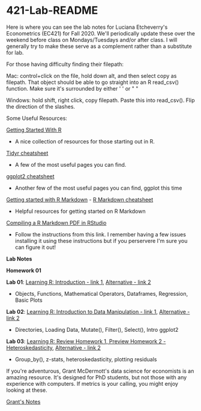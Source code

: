 # 421-Lab-README

Here is where you can see the lab notes for Luciana Etcheverry's Econometrics (EC421) for Fall 2020. We'll periodically update these over the weekend before class on Mondays/Tuesdays and/or after class. I will generally try to make these serve as a complement rather than a substitute for lab.

For those having difficulty finding their filepath: 

Mac: control+click on the file, hold down alt, and then select copy as filepath. That object should be able to go straight into an R read_csv() function. Make sure it's surrounded by either ' ' or " "

Windows: hold shift, right click, copy filepath. Paste this into read_csv(). Flip the direction of the slashes.

Some Useful Resources:

[Getting Started With R](https://support.rstudio.com/hc/en-us/articles/201141096-Getting-Started-with-R) 
- A nice collection of resources for those starting out in R.

[Tidyr cheatsheet](https://github.com/rstudio/cheatsheets/blob/master/data-import.pdf) 
- A few of the most useful pages you can find.

[ggplot2 cheatsheet](https://www.rstudio.com/wp-content/uploads/2015/03/ggplot2-cheatsheet.pdf)
- Another few of the most useful pages you can find, ggplot this time

[Getting started with R Markdown](https://rmarkdown.rstudio.com/lesson-1.html) - [R Markdown cheatsheet](https://rstudio.com/wp-content/uploads/2015/02/rmarkdown-cheatsheet.pdf)
- Helpful resources for getting started on R Markdown

[Compiling a R Markdown PDF in RStudio](https://yihui.org/tinytex/)
- Follow the instructions from this link. I remember having a few issues installing it using these instructions but if you perservere I'm sure you can figure it out!


**Lab Notes**

**Homework 01**


**Lab 01**: [Learning R: Introduction - link 1](https://github.com/ajdickinson/EC-421---Fall-2020/blob/main/Lab_01/Lab_01.md), [Alternative - link 2](https://rpubs.com/adick/673441)
- Objects, Functions, Mathematical Operators, Dataframes, Regression, Basic Plots

**Lab 02**: [Learning R: Introduction to Data Manipulation - link 1](https://github.com/ajdickinson/EC-421---Fall-2020/blob/main/Lab_02/Lab_02.md), [Alternative - link 2](https://rpubs.com/adick/673977)
- Directories, Loading Data, Mutate(), Filter(), Select(), Intro ggplot2

**Lab 03**: [Learning R: Review Homework 1, Preview Homework 2 - Heteroskedasticity](https://github.com/ajdickinson/EC-421--Fall-2020/blob/main/lab_03/lab_03.md), [Alternative - link 2](https://rpubs.com/adick/677581)
- Group_by(), z-stats, heteroskedasticity, plotting residuals


If you're adventurous, Grant McDermott's data science for economists is an amazing resource. It's designed for PhD students, but not those with any experience with computers. If metrics is your calling, you might enjoy looking at these.

[Grant's Notes](https://github.com/uo-ec607/lectures)
